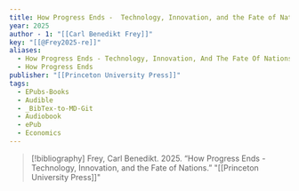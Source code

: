 ```yaml
---
title: How Progress Ends -  Technology, Innovation, and the Fate of Nations
year: 2025
author - 1: "[[Carl Benedikt Frey]]"
key: "[[@Frey2025-re]]"
aliases:
  - How Progress Ends - Technology, Innovation, And The Fate Of Nations
  - How Progress Ends
publisher: "[[Princeton University Press]]"
tags:
  - EPubs-Books
  - Audible
  - _BibTex-to-MD-Git
  - Audiobook
  - ePub
  - Economics
---
```


> [!bibliography]
> Frey, Carl Benedikt. 2025. “How Progress Ends -  Technology, Innovation, and the Fate of Nations.” "[[Princeton University Press]]"